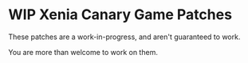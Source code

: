 # WIP Xenia Canary Game Patches
These patches are a work-in-progress, and aren't guaranteed to work.

You are more than welcome to work on them.
